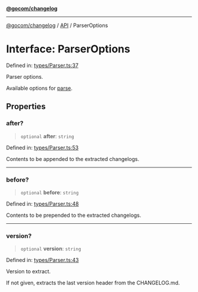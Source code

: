 [**@gocom/changelog**](../README.md)

***

[@gocom/changelog](../README.md) / [API](../Public/API.md) / ParserOptions

# Interface: ParserOptions

Defined in: [types/Parser.ts:37](https://github.com/gocom/changelog/blob/db749aeb3b7fa142eb99a35449a056a38ba2e6fc/src/types/Parser.ts#L37)

Parser options.

Available options for [parse](../API/API.parse.md).

## Properties

### after?

> `optional` **after**: `string`

Defined in: [types/Parser.ts:53](https://github.com/gocom/changelog/blob/db749aeb3b7fa142eb99a35449a056a38ba2e6fc/src/types/Parser.ts#L53)

Contents to be appended to the extracted changelogs.

***

### before?

> `optional` **before**: `string`

Defined in: [types/Parser.ts:48](https://github.com/gocom/changelog/blob/db749aeb3b7fa142eb99a35449a056a38ba2e6fc/src/types/Parser.ts#L48)

Contents to be prepended to the extracted changelogs.

***

### version?

> `optional` **version**: `string`

Defined in: [types/Parser.ts:43](https://github.com/gocom/changelog/blob/db749aeb3b7fa142eb99a35449a056a38ba2e6fc/src/types/Parser.ts#L43)

Version to extract.

If not given, extracts the last version header from the CHANGELOG.md.
